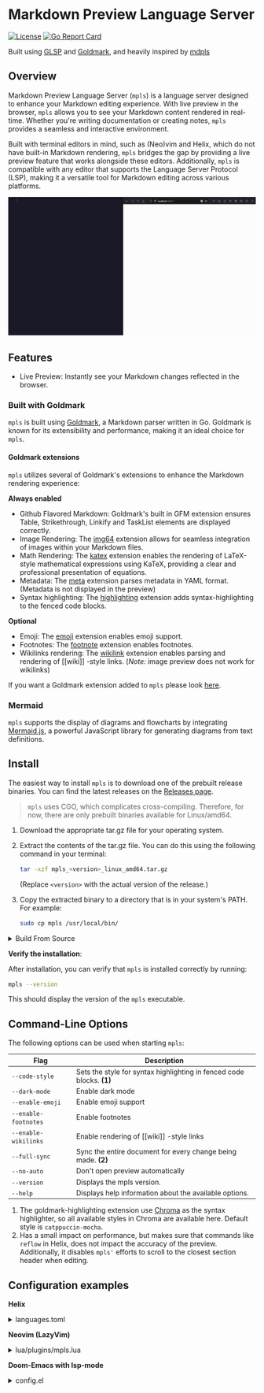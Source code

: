 # Markdown Preview Language Server

[![License](https://img.shields.io/badge/License-Apache%202.0-blue.svg)](https://opensource.org/licenses/Apache-2.0)
[![Go Report Card](https://goreportcard.com/badge/github.com/mhersson/mpls)](https://goreportcard.com/report/github.com/mhersson/mpls)

Built using [GLSP](https://github.com/tliron/glsp) and [Goldmark](https://github.com/yuin/goldmark),
and heavily inspired by [mdpls](https://github.com/euclio/mdpls)

## Overview

Markdown Preview Language Server (`mpls`) is a language server designed to
enhance your Markdown editing experience. With live preview in the browser,
`mpls` allows you to see your Markdown content rendered in real-time. Whether
you're writing documentation or creating notes, `mpls` provides a seamless and
interactive environment.

Built with terminal editors in mind, such as (Neo)vim and Helix, which do not have
built-in Markdown rendering, `mpls` bridges the gap by providing a live preview
feature that works alongside these editors. Additionally, `mpls` is compatible
with any editor that supports the Language Server Protocol (LSP), making it a
versatile tool for Markdown editing across various platforms.

![demo](screenshots/demo.gif)

## Features

- Live Preview: Instantly see your Markdown changes reflected in the browser.

### Built with Goldmark

`mpls` is built using [Goldmark](https://github.com/yuin/goldmark), a Markdown
parser written in Go. Goldmark is known for its extensibility and performance,
making it an ideal choice for `mpls`.

#### Goldmark extensions

`mpls` utilizes several of Goldmark's extensions to enhance the Markdown rendering
experience:

**Always enabled**
- Github Flavored Markdown: Goldmark's built in GFM extension ensures Table,
  Strikethrough, Linkify and TaskList elements are displayed correctly.
- Image Rendering: The [img64](https://github.com/tenkoh/goldmark-img64)
  extension allows for seamless integration of images within your Markdown
  files.
- Math Rendering: The [katex](https://github.com/FurqanSoftware/goldmark-katex)
  extension enables the rendering of LaTeX-style mathematical expressions using
  KaTeX, providing a clear and professional presentation of equations.
- Metadata: The [meta](https://github.com/yuin/goldmark-meta) extension parses
  metadata in YAML format. (Metadata is not displayed in the preview)
- Syntax highlighting: The
  [highlighting](https://github.com/yuin/goldmark-highlighting) extension adds
  syntax-highlighting to the fenced code blocks.

**Optional**
- Emoji: The [emoji](https://github.com/yuin/goldmark-emoji)
extension enables emoji support.
- Footnotes: The [footnote](https://michelf.ca/projects/php-markdown/extra/#footnotes)
extension enables footnotes.
- Wikilinks rendering: The
  [wikilink](https://github.com/abhinav/goldmark-wikilink) extension enables
  parsing and rendering of [[wiki]] -style links. (*Note:* image preview does
  not work for wikilinks)

If you want a Goldmark extension added to `mpls` please look
[here](https://github.com/mhersson/mpls/issues/4).

### Mermaid

`mpls` supports the display of diagrams and flowcharts by integrating
[Mermaid.js](https://mermaid.js.org/), a powerful JavaScript library for
generating diagrams from text definitions.

## Install

The easiest way to install `mpls` is to download one of the prebuilt
release binaries. You can find the latest releases on the [Releases
page](https://github.com/mhersson/mpls/releases).

> `mpls` uses CGO, which complicates cross-compiling. Therefore, for now, there
> are only prebuilt binaries available for Linux/amd64.

1. Download the appropriate tar.gz file for your operating system.
2. Extract the contents of the tar.gz file. You can do this using the following
   command in your terminal:

   ```bash
   tar -xzf mpls_<version>_linux_amd64.tar.gz
   ```

   (Replace `<version>` with the actual version of the release.)
3. Copy the extracted binary to a directory that is in your system's PATH. For example:

   ```bash
   sudo cp mpls /usr/local/bin/
   ```

<details>
<summary>Build From Source</summary>

If you prefer to build from source or if no prebuilt binaries are available for
your architecture, follow these steps:

1. **Clone the repository**:

    ```bash
    git clone https://github.com/mhersson/mpls.git
    cd mpls
    ```

2. **Build the project**:

    You can build the project using the following command:

    ```bash
    make build
    ```

    This will compile the source code and create an executable.

3. **Install the executable**:

    You have two options to install the executable:

    - **Option 1: Copy the executable to your PATH**:

      After building, you can manually copy the executable to a directory that is in your system's PATH. For example:

      ```bash
      sudo cp mpls /usr/local/bin/
      ```

    - **Option 2: Use `make install` if you are using GOPATH**:

      If the GOPATH is in your PATH, you can run:

      ```bash
      make install
      ```

      This will install the executable to your `$GOPATH/bin` directory.

</details>

**Verify the installation**:

After installation, you can verify that `mpls` is installed correctly by running:

```bash
mpls --version
```

This should display the version of the `mpls` executable.

## Command-Line Options

The following options can be used when starting `mpls`:

| Flag           | Description |
|----------------|-------------|
| `--code-style` | Sets the style for syntax highlighting in fenced code blocks. **(1)** |
| `--dark-mode`  | Enable dark mode |
| `--enable-emoji` | Enable emoji support |
| `--enable-footnotes` | Enable footnotes |
| `--enable-wikilinks` | Enable rendering of [[wiki]] -style links |
| `--full-sync`  | Sync the entire document for every change being made. **(2)** |
| `--no-auto`    | Don't open preview automatically |
| `--version`    | Displays the mpls version. |
| `--help`       | Displays help information about the available options. |

 1. The goldmark-highlighting extension use
    [Chroma](https://github.com/alecthomas/chroma) as the syntax highlighter, so
    all available styles in Chroma are available here. Default style is
    `catppuccin-mocha`.
 2. Has a small impact on performance, but makes sure that commands like
    `reflow` in Helix, does not impact the accuracy of the preview.
    Additionally, it disables `mpls'` efforts to scroll to the closest section
    header when editing.


## Configuration examples

**Helix**

<details>
<summary>languages.toml</summary>

```toml
# Configured to run alongside marksman.
[[language]]
auto-format = true
language-servers = ["marksman", "mpls"]
name = "markdown"

[language-server.mpls]
command = "mpls"
```

</details>

**Neovim (LazyVim)**

<details>
<summary>lua/plugins/mpls.lua</summary>

```lua
return {
  {
    "neovim/nvim-lspconfig",
    opts = {
      servers = {
        mpls = {},
      },
      setup = {
        mpls = function(_, opts)
          local lspconfig = require("lspconfig")
          local configs = require("lspconfig.configs")
          local util = require("lspconfig.util")

          if not configs.mpls then
            configs.mpls = {
              default_config = {
                cmd = {"mpls"},
                filetypes = {"markdown"},
                single_file_support = true,
                root_dir = require("lspconfig").util.find_git_ancestor,
                settings = {},
              },
              docs = {
                description = [[https://github.com/mhersson/mpls

Markdown Preview Language Server (MPLS) is a language server that provides
live preview of markdown files in your browser while you edit them in your favorite editor.
                ]],
              },
            }
          end
          lspconfig.mpls.setup(opts)
        end,
      },
    },
  },
}
```

</details>

**Doom-Emacs with lsp-mode**

<details>
<summary>config.el</summary>

```elisp
(after! markdown-mode
  ;; Auto start
  (add-hook 'markdown-mode-local-vars-hook #'lsp!))

(after! lsp-mode
  (defgroup lsp-mpls nil
    "Settings for the mpls language server client."
    :group 'lsp-mode
    :link '(url-link "https://github.com/mhersson/mpls"))

  (defun lsp-mpls-open-preview ()
    "Open preview of current buffer"
    (interactive)
    (lsp-request
     "workspace/executeCommand"
     (list :command "open-preview")))

  (defcustom lsp-mpls-server-command "mpls"
    "The binary (or full path to binary) which executes the server."
    :type 'string
    :group 'lsp-mpls)

  (lsp-register-client
  (make-lsp-client :new-connection (lsp-stdio-connection
                                    (lambda ()
                                      (or (executable-find lsp-mpls-server-command)
                                          (lsp-package-path 'mpls)
                                          "mpls")
                                      ))
                    :activation-fn (lsp-activate-on "markdown")
                    :initialized-fn (lambda (workspace)
                                      (with-lsp-workspace workspace
                                                          (lsp--set-configuration
                                                          (lsp-configuration-section "mpls"))
                                                          ))
                    ;; Priority and add-on? are not needed,
                    ;; but makes mpls work alongside other lsp servers like marksman
                    :priority 1
                    :add-on? t
                    :server-id 'mpls)))

```

</details>
